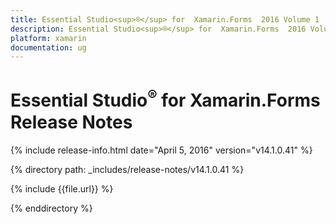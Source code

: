 ```yaml
---
title: Essential Studio<sup>®</sup> for  Xamarin.Forms  2016 Volume 1   Release Notes  
description: Essential Studio<sup>®</sup> for  Xamarin.Forms  2016 Volume 1   Release Notes  
platform: xamarin
documentation: ug
---
```


# Essential Studio<sup>®</sup> for  Xamarin.Forms  Release Notes  

{% include release-info.html date="April 5, 2016"  version="v14.1.0.41" %} 


{% directory path: _includes/release-notes/v14.1.0.41 %}

{% include {{file.url}} %}

{% enddirectory %}